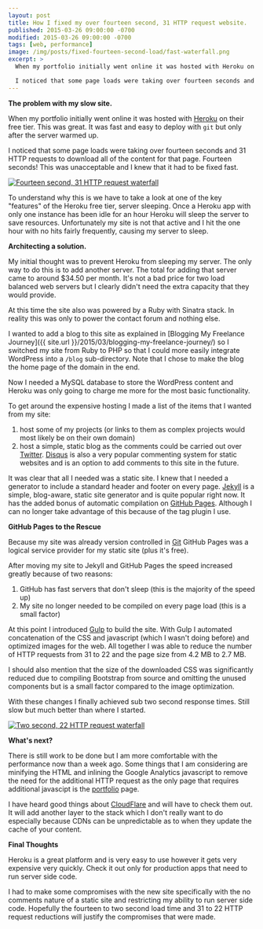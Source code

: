 ```yaml
---
layout: post
title: How I fixed my over fourteen second, 31 HTTP request website.
published: 2015-03-26 09:00:00 -0700
modified: 2015-03-26 09:00:00 -0700
tags: [web, performance]
image: /img/posts/fixed-fourteen-second-load/fast-waterfall.png
excerpt: >
  When my portfolio initially went online it was hosted with Heroku on their free tier. This was great.  It was fast and easy to deploy with git but only after the server warmed up.

  I noticed that some page loads were taking over fourteen seconds and 31 HTTP requests to download all of the content for that page. Fourteen seconds! This was unacceptable and I knew that it had to be fixed fast.
---
```

**The problem with my slow site.**

When my portfolio initially went online it was hosted with [Heroku](http//www.heroku.com) on their free tier. This was great.  It was fast and easy to deploy with `git` but only after the server warmed up.

I noticed that some page loads were taking over fourteen seconds and 31 HTTP requests to download all of the content for that page. Fourteen seconds! This was unacceptable and I knew that it had to be fixed fast.

<a href="{{ site.url }}/img/posts/fixed-fourteen-second-load/slow-waterfall.png"><img class="img-responsive" src="{{ site.url }}/img/posts/fixed-fourteen-second-load/slow-waterfall.png" alt="Fourteen second, 31 HTTP request waterfall"/></a>

To understand why this is we have to take a look at one of the key "features" of the Heroku free tier, server sleeping. Once a Heroku app with only one instance has been idle for an hour Heroku will sleep the server to save resources.  Unfortunately my site is not that active and I hit the one hour with no hits fairly frequently, causing my server to sleep.

**Architecting a solution.**

My initial thought was to prevent Heroku from sleeping my server. The only way to do this is to add another server. The total for adding that server came to around $34.50 per month. It's not a bad price for two load balanced web servers but I clearly didn't need the extra capacity that they would provide.

At this time the site also was powered by a Ruby with Sinatra stack. In reality this was only to power the contact forum and nothing else.

I wanted to add a blog to this site as explained in [Blogging My Freelance Journey]({{ site.url }}/2015/03/blogging-my-freelance-journey/) so I switched my site from Ruby to PHP so that I could more easily integrate WordPress into a `/blog` sub-directory. Note that I chose to make the blog the home page of the domain in the end.

Now I needed a MySQL database to store the WordPress content and Heroku was only going to charge me more for the most basic functionality.

To get around the expensive hosting I made a list of the items that I wanted from my site:

1. host some of my projects (or links to them as complex projects would most likely be on their own domain)
2. host a simple, static blog as the comments could be carried out over [Twitter](http://www.twitter.com/BowerRhys). [Disqus](https://disqus.com/) is also a very popular commenting system for static websites and is an option to add comments to this site in the future.

It was clear that all I needed was a static site. I knew that I needed a generator to include a standard header and footer on every page. [Jekyll](http://jekyllrb.com/) is a simple, blog-aware, static site generator and is quite popular right now. It has the added bonus of automatic compilation on [GitHub Pages](https://pages.github.com/). Although I can no longer take advantage of this because of the tag plugin I use.

**GitHub Pages to the Rescue**

Because my site was already version controlled in [Git](http://git-scm.com/) GitHub Pages was a logical service provider for my static site (plus it's free).

After moving my site to Jekyll and GitHub Pages the speed increased greatly because of two reasons:

1. GitHub has fast servers that don't sleep (this is the majority of the speed up)
2. My site no longer needed to be compiled on every page load (this is a small factor)

At this point I introduced [Gulp](http://gulpjs.com/) to build the site. With Gulp I automated concatenation of the CSS and javascript (which I wasn't doing before) and optimized images for the web. All together I was able to reduce the number of HTTP requests from 31 to 22 and the page size from 4.2 MB to 2.7 MB.

I should also mention that the size of the downloaded CSS was significantly reduced due to compiling Bootstrap from source and omitting the unused components but is a small factor compared to the image optimization.

With these changes I finally achieved sub two second response times. Still slow but much better than where I started.  

<a href="{{ site.url }}/img/posts/fixed-fourteen-second-load/fast-waterfall.png"><img class="img-responsive" src="{{ site.url }}/img/posts/fixed-fourteen-second-load/fast-waterfall.png" alt="Two second, 22 HTTP request waterfall"/></a>

**What's next?**

There is still work to be done but I am more comfortable with the performance now than a week ago. Some things that I am considering are minifying the HTML and inlining the Google Analytics javascript to remove the need for the additional HTTP request as the only page that requires additional javascipt is the [portfolio]() page.

I have heard good things about [CloudFlare](http://www.cloudflare.com/) and will have to check them out. It will add another layer to the stack which I don't really want to do especially because CDNs can be unpredictable as to when they update the cache of your content.

**Final Thoughts**

Heroku is a great platform and is very easy to use however it gets very expensive very quickly. Check it out only for production apps that need to run server side code.

I had to make some compromises with the new site specifically with the no comments nature of a static site and restricting my ability to run server side code. Hopefully the fourteen to two second load time and 31 to 22 HTTP request reductions will justify the compromises that were made.